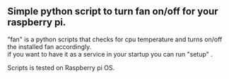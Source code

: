 ## Simple python script to turn fan on/off for your raspberry pi.


"fan" is a python scripts that checks for cpu temperature and turns on/off the installed fan accordingly.<br/>
if you want to have it as a service in your startup you can run "setup" .

Scripts is tested on Raspberry pi OS.
